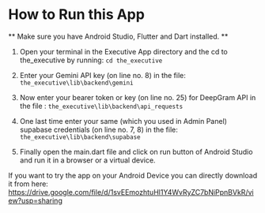 # How to Run this App

** Make sure you have Android Studio, Flutter and Dart installed. **

1. Open your terminal in the Executive App directory and the cd to the_executive by running:
```cd the_executive```

2. Enter your Gemini API key (on line no. 8) in the file:
```the_executive\lib\backend\gemini```

3. Now enter your bearer token or key (on line no. 25) for DeepGram API in the file :
```the_executive\lib\backend\api_requests```

4. One last time enter your same (which you used in Admin Panel) supabase credentials (on line no. 7, 8) in the file:
```the_executive\lib\backend\supabase```

5. Finally open the main.dart file and click on run button of Android Studio and run it in a browser or a virtual device.

If you want to try the app on your Android Device you can directly download it from here: https://drive.google.com/file/d/1svEEmozhtuHl1Y4WvRyZC7bNiPpnBVkR/view?usp=sharing